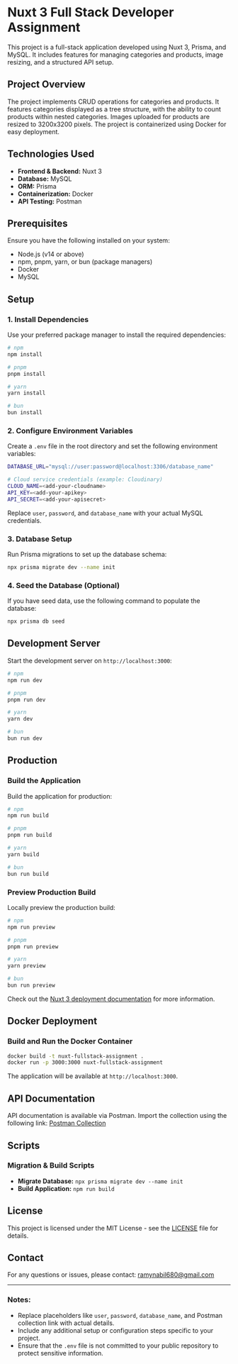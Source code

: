 # Nuxt 3 Full Stack Developer Assignment

This project is a full-stack application developed using Nuxt 3, Prisma, and MySQL. It includes features for managing categories and products, image resizing, and a structured API setup.

## Project Overview

The project implements CRUD operations for categories and products. It features categories displayed as a tree structure, with the ability to count products within nested categories. Images uploaded for products are resized to 3200x3200 pixels. The project is containerized using Docker for easy deployment.

## Technologies Used

- **Frontend & Backend:** Nuxt 3
- **Database:** MySQL
- **ORM:** Prisma
- **Containerization:** Docker
- **API Testing:** Postman

## Prerequisites

Ensure you have the following installed on your system:

- Node.js (v14 or above)
- npm, pnpm, yarn, or bun (package managers)
- Docker
- MySQL

## Setup

### 1. Install Dependencies

Use your preferred package manager to install the required dependencies:

```bash
# npm
npm install

# pnpm
pnpm install

# yarn
yarn install

# bun
bun install
```

### 2. Configure Environment Variables

Create a `.env` file in the root directory and set the following environment variables:

```bash
DATABASE_URL="mysql://user:password@localhost:3306/database_name"

# Cloud service credentials (example: Cloudinary)
CLOUD_NAME=<add-your-cloudname>
API_KEY=<add-your-apikey>
API_SECRET=<add-your-apisecret>
```

Replace `user`, `password`, and `database_name` with your actual MySQL credentials.

### 3. Database Setup

Run Prisma migrations to set up the database schema:

```bash
npx prisma migrate dev --name init
```

### 4. Seed the Database (Optional)

If you have seed data, use the following command to populate the database:

```bash
npx prisma db seed
```

## Development Server

Start the development server on `http://localhost:3000`:

```bash
# npm
npm run dev

# pnpm
pnpm run dev

# yarn
yarn dev

# bun
bun run dev
```

## Production

### Build the Application

Build the application for production:

```bash
# npm
npm run build

# pnpm
pnpm run build

# yarn
yarn build

# bun
bun run build
```

### Preview Production Build

Locally preview the production build:

```bash
# npm
npm run preview

# pnpm
pnpm run preview

# yarn
yarn preview

# bun
bun run preview
```

Check out the [Nuxt 3 deployment documentation](https://nuxt.com/docs/getting-started/deployment) for more information.

## Docker Deployment

### Build and Run the Docker Container

```bash
docker build -t nuxt-fullstack-assignment .
docker run -p 3000:3000 nuxt-fullstack-assignment
```

The application will be available at `http://localhost:3000`.

## API Documentation

API documentation is available via Postman. Import the collection using the following link:
[Postman Collection](#)

## Scripts

### Migration & Build Scripts

- **Migrate Database:** `npx prisma migrate dev --name init`
- **Build Application:** `npm run build`

## License

This project is licensed under the MIT License - see the [LICENSE](LICENSE) file for details.

## Contact

For any questions or issues, please contact: [ramynabil680@gmail.com](mailto:ramynabil680@gmail.com)

---

### Notes:

- Replace placeholders like `user`, `password`, `database_name`, and Postman collection link with actual details.
- Include any additional setup or configuration steps specific to your project.
- Ensure that the `.env` file is not committed to your public repository to protect sensitive information.
